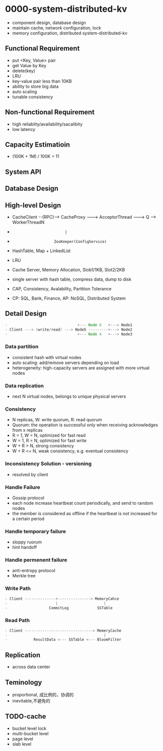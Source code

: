 # 0000-system-distributed-kv
- component design, database design
- maintain cache, network configuration, lock
- memory configuration, distributed system-distributed-kv

## Functional Requirement
- put <Key, Value> pair
- get Value by Key
- delete(key)
- LRU
- key-value pair less than 10KB
- ability to store big data
- auto scaling
- tunable consistency

## Non-functional Requirement
- high reliablity/availability/sacalibity
- low latency

## Capacity Estimatioin
- (100K + 1M) / 100K = 11

## System API

## Database Design

## High-level Design

- CacheClient --(RPC)--> CacheProxy ---> AcceptorThread ---> Q --> WorkerThreadN
-                             |
-                        ZooKeeper(ConfigService)
- HashTable, Map + LinkedList
- LRU
- Cache Server, Memory Allocation, Slob1/1KB, Slot2/2KB

- single server with hash table, compress data, dump to disk
- CAP, Consistency, Avalability, Partition Tolerance
- CP: SQL, Bank, Finance, AP: NoSQL, Distributed System

## Detail Design
```java
-                                +--- Node 6   +---> Node1
- Client ---> (write/read) ---> Node5 ---------+---> Node2
-                                +--- Node 4   +---> Node3
```

### Data partition
- consistent hash with virtual nodes
- auto scaling: add/remove servers depending on load
- heterogeneity: high-capacity servers are assigned with more virtual nodes

### Data replication
- next N virtual nodes, belongs to unique physical servers

### Consistency
- N replicas, W: write quorum, R: read quorum
- Quorum: the operation is successful only when receiving acknowledges from x replicas
- R = 1, W = N, optimized for fast read
- W = 1, R = N, optimized for fast write
- W + R > N, strong consistency
- W + R <= N, weak consistency, e.g. eventual consistency

### Inconsistency Solution - versioning
- resolved by client

### Handle Failure
- Gossip protocol
- each node increase heartbeat count periodically, and send to random nodes
- the member is considered as offline if the heartbeat is not increased for a certain period

### Handle temporary failure
- sloppy ruorum
- hint handoff

### Handle permenent failure
- anti-entropy protocol
- Merkle tree

###  Write Path
```java
- Client --------------+---------------> MemoryCahce
-                      |                     |
-                   CommitLog             SSTable
```

### Read Path
```java
- Client -------------------------------> MemeryCache
-                                            |
-            ResultData <--- SSTable <--- BloomFilter
```

## Replication
- across data center

## Teminology
- proportional, 成比例的，协调的
- inevitable,不避免的


## TODO-cache
- bucket level lock
- multi-bucket level
- page level
- slab level



